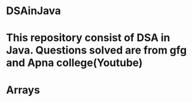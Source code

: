 # DSAinJava
# This repository consist of DSA in Java. Questions solved are from gfg and Apna college(Youtube)
# Arrays